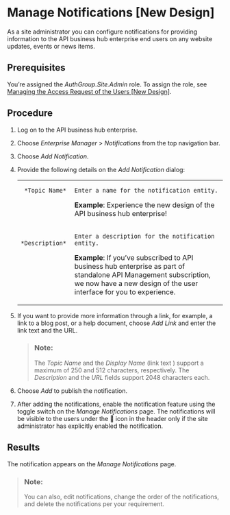 <!-- loiodf32457136764d9490476342691156f9 -->

<link rel="stylesheet" type="text/css" href="../../css/sap-icons.css"/>

# Manage Notifications \[New Design\]

As a site administrator you can configure notifications for providing information to the API business hub enterprise end users on any website updates, events or news items.



<a name="loiodf32457136764d9490476342691156f9__prereq_dxg_qxg_dwb"/>

## Prerequisites

You’re assigned the *AuthGroup.Site.Admin* role. To assign the role, see [Managing the Access Request of the Users \[New Design\]](managing-the-access-request-of-the-users-new-design-8b79ee8.md).



<a name="loiodf32457136764d9490476342691156f9__steps_bvx_yrt_xhb"/>

## Procedure

1.  Log on to the API business hub enterprise.

2.  Choose *Enterprise Manager* \> *Notifications* from the top navigation bar.

3.  Choose *Add Notification*.

4.  Provide the following details on the *Add Notification* dialog:


    <table>
    <tr>
    <td valign="top">
    
         *Topic Name* 


    
    </td>
    <td valign="top">
    
        Enter a name for the notification entity.

    **Example**: Experience the new design of the API business hub enterprise!


    
    </td>
    </tr>
    <tr>
    <td valign="top">
    
         *Description* 


    
    </td>
    <td valign="top">
    
        Enter a description for the notification entity.

    **Example**: If you’ve subscribed to API business hub enterprise as part of standalone API Management subscription, we now have a new design of the user interface for you to experience.


    
    </td>
    </tr>
    </table>
    
5.  If you want to provide more information through a link, for example, a link to a blog post, or a help document, choose *Add Link* and enter the link text and the URL.

    > ### Note:  
    > The *Topic Name* and the *Display Name* \(link text \) support a maximum of 250 and 512 characters, respectively. The *Description* and the *URL* fields support 2048 characters each.

6.  Choose *Add* to publish the notification.

7.  After adding the notifications, enable the notification feature using the toggle switch on the *Manage Notifications* page. The notifications will be visible to the users under the :bell: icon in the header only if the site administrator has explicitly enabled the notification.




<a name="loiodf32457136764d9490476342691156f9__result_lmh_5ft_2wb"/>

## Results

The notification appears on the *Manage Notifications* page.

> ### Note:  
> You can also, edit notifications, change the order of the notifications, and delete the notifications per your requirement.

